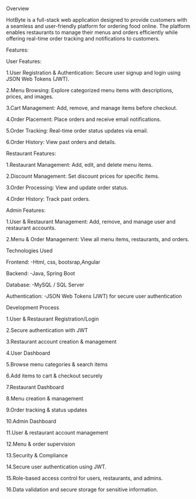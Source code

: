 Overview

HotByte is a full-stack web application designed to provide customers with a seamless and user-friendly platform for ordering food online. The platform enables restaurants to manage their menus and orders efficiently while offering real-time order tracking and notifications to customers.

Features:

User Features:

1.User Registration & Authentication: Secure user signup and login using JSON Web Tokens (JWT).

2.Menu Browsing: Explore categorized menu items with descriptions, prices, and images.

3.Cart Management: Add, remove, and manage items before checkout.

4.Order Placement: Place orders and receive email notifications.

5.Order Tracking: Real-time order status updates via email.

6.Order History: View past orders and details.

Restaurant Features:

1.Restaurant Management: Add, edit, and delete menu items.

2.Discount Management: Set discount prices for specific items.

3.Order Processing: View and update order status.

4.Order History: Track past orders.

Admin Features:

1.User & Restaurant Management: Add, remove, and manage user and restaurant accounts.

2.Menu & Order Management: View all menu items, restaurants, and orders.

Technologies Used

Frontend:
-Html, css, bootsrap,Angular

Backend:
-Java, Spring Boot

Database:
-MySQL / SQL Server

Authentication:
-JSON Web Tokens (JWT) for secure user authentication

Development Process

1.User & Restaurant Registration/Login

2.Secure authentication with JWT

3.Restaurant account creation & management

4.User Dashboard

5.Browse menu categories & search items

6.Add items to cart & checkout securely

7.Restaurant Dashboard

8.Menu creation & management

9.Order tracking & status updates

10.Admin Dashboard

11.User & restaurant account management

12.Menu & order supervision

13.Security & Compliance

14.Secure user authentication using JWT.

15.Role-based access control for users, restaurants, and admins.

16.Data validation and secure storage for sensitive information.
